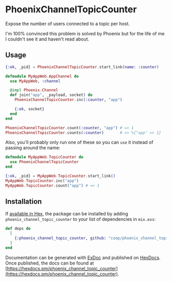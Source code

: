 # PhoenixChannelTopicCounter

Expose the number of users connected to a topic per host.

I'm 100% convinced this problem is solved by Phoenix but for the life of me I
couldn't see it and haven't read about.

## Usage

```elixir
{:ok, _pid} = PhoenixChannelTopicCounter.start_link(name: :counter)

defmodule MyAppWeb.AppChannel do
  use MyAppWeb, :channel

  @impl Phoenix.Channel
  def join("app", _payload, socket) do
    PhoenixChannelTopicCounter.inc(:counter, "app")

    {:ok, socket}
  end
end

PhoenixChannelTopicCounter.count(:counter, "app") # => 1
PhoenixChannelTopicCounter.counts(:counter)       # => %{"app" => 1}
```

Also, you'll probably only run one of these so you can `use` it instead of
passing around the name:

```elixir
defmodule MyAppWeb.TopicCounter do
  use PhoenixChannelTopicCounter
end

{:ok, _pid} = MyAppWeb.TopicCounter.start_link()
MyAppWeb.TopicCounter.inc("app")
MyAppWeb.TopicCounter.count("app") # => 1
```

## Installation

If [available in Hex](https://hex.pm/docs/publish), the package can be installed
by adding `phoenix_channel_topic_counter` to your list of dependencies in `mix.exs`:

```elixir
def deps do
  [
    {:phoenix_channel_topic_counter, github: "coop/phoenix_channel_topic_counter"}
  ]
end
```

Documentation can be generated with [ExDoc](https://github.com/elixir-lang/ex_doc)
and published on [HexDocs](https://hexdocs.pm). Once published, the docs can
be found at [https://hexdocs.pm/phoenix_channel_topic_counter](https://hexdocs.pm/phoenix_channel_topic_counter).

